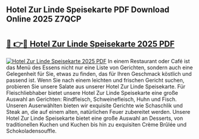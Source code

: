 ## Hotel Zur Linde Speisekarte PDF Download Online 2025 Z7QCP

# <h2><a href="http://gcckf9i.nevu.top/?p=Hotel+Zur+Linde+Speisekarte">🔗 👉🔴 Hotel Zur Linde Speisekarte 2025 PDF</a></h2>

[![Hotel Zur Linde Speisekarte 2025 PDF](https://i.imgur.com/dBaPXMq.png)](http://gcckf9i.nevu.top/?p=Hotel+Zur+Linde+Speisekarte)
In einem Restaurant oder Café ist das Menü des Essens nicht nur eine Liste von Gerichten, sondern auch eine Gelegenheit für Sie, etwas zu finden, das für Ihren Geschmack köstlich und passend ist. Wenn Sie nach einem leichten und frischen Gericht suchen, probieren Sie unsere Salate aus unserer Hotel Zur Linde Speisekarte. Für Fleischliebhaber bietet unsere Hotel Zur Linde Speisekarte eine große Auswahl an Gerichten: Rindfleisch, Schweinefleisch, Huhn und Fisch. Unseren Auserwählten bieten wir exquisite Gerichte wie Schaschlik und Steak an, die auf einem alten, natürlichen Feuer zubereitet werden. Unsere Hotel Zur Linde Speisekarte bietet eine große Auswahl an Desserts, von traditionellen Kuchen und Kuchen bis hin zu exquisiten Crème Brûlée und Schokoladensouffle.
